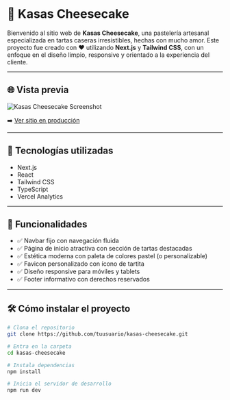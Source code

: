 # 🧁 Kasas Cheesecake

Bienvenido al sitio web de **Kasas Cheesecake**, una pastelería artesanal especializada en tartas caseras irresistibles, hechas con mucho amor. Este proyecto fue creado con ❤️ utilizando **Next.js** y **Tailwind CSS**, con un enfoque en el diseño limpio, responsive y orientado a la experiencia del cliente.

---

## 🌐 Vista previa

![Kasas Cheesecake Screenshot](public/img/screenshot-home.jpg)

➡️ [Ver sitio en producción](https://kasascheesecake.vercel.app/)

---

## 🚀 Tecnologías utilizadas

- Next.js
- React
- Tailwind CSS
- TypeScript
- Vercel Analytics

---

## 📸 Funcionalidades

- ✅ Navbar fijo con navegación fluida
- ✅ Página de inicio atractiva con sección de tartas destacadas
- ✅ Estética moderna con paleta de colores pastel (o personalizable)
- ✅ Favicon personalizado con ícono de tartita
- ✅ Diseño responsive para móviles y tablets
- ✅ Footer informativo con derechos reservados

---

## 🛠️ Cómo instalar el proyecto

```bash
# Clona el repositorio
git clone https://github.com/tuusuario/kasas-cheesecake.git

# Entra en la carpeta
cd kasas-cheesecake

# Instala dependencias
npm install

# Inicia el servidor de desarrollo
npm run dev
